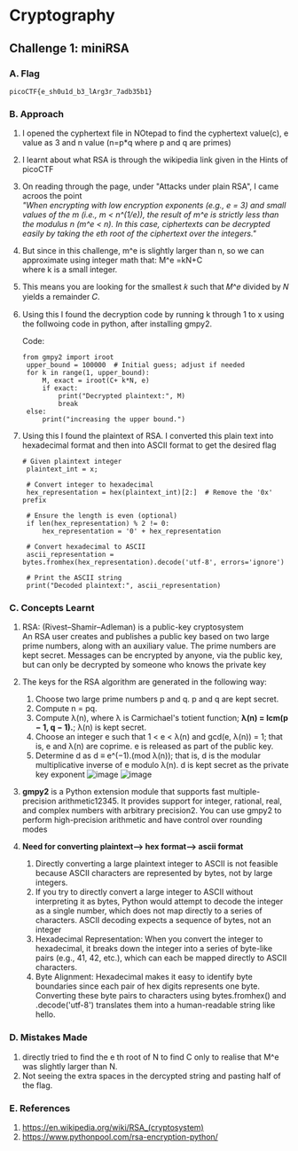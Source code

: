 # Cryptography

## Challenge 1: miniRSA

### A. Flag
`picoCTF{e_sh0u1d_b3_lArg3r_7adb35b1}`

### B. Approach
1. I opened the cyphertext file in NOtepad to find the cyphertext value(c), e value as 3 and n value (n=p*q where p and q are primes)
2. I learnt about what RSA is through the wikipedia link given in the Hints of picoCTF
3. On reading through the page, under "Attacks under plain RSA", I came acroos the point\
   _"When encrypting with low encryption exponents (e.g., e = 3) and small values of the m (i.e., m < n^(1/e)), the result of m^e is strictly less than the modulus n (m^e < n). In this case, ciphertexts can be decrypted easily by taking the eth root of the ciphertext over the integers."_
4. But since in this challenge, m^e is slightly larger than n, so we can approximate using integer math that: M^e =kN+C where k is a small integer.
5. This means you are looking for the smallest 𝑘 such that 𝑀^𝑒 divided by 𝑁 yields a remainder 𝐶.
6. Using this I found the decryption code by running k through 1 to x using the follwoing code in python, after installing gmpy2.

   Code:
   ```
   from gmpy2 import iroot
    upper_bound = 100000  # Initial guess; adjust if needed
    for k in range(1, upper_bound):
        M, exact = iroot(C+ k*N, e)
        if exact:
            print("Decrypted plaintext:", M)
            break
    else:
        print("increasing the upper bound.")
    ```
7. Using this I found the plaintext of RSA. I converted this plain text into hexadecimal format and then into ASCII format to get the desired flag
   ```
   # Given plaintext integer
    plaintext_int = x;
    
    # Convert integer to hexadecimal
    hex_representation = hex(plaintext_int)[2:]  # Remove the '0x' prefix
    
    # Ensure the length is even (optional)
    if len(hex_representation) % 2 != 0:
        hex_representation = '0' + hex_representation
    
    # Convert hexadecimal to ASCII
    ascii_representation = bytes.fromhex(hex_representation).decode('utf-8', errors='ignore')
    
    # Print the ASCII string
    print("Decoded plaintext:", ascii_representation)
   ```

### C. Concepts Learnt
1. RSA: (Rivest–Shamir–Adleman) is a public-key cryptosystem\
   An RSA user creates and publishes a public key based on two large prime numbers, along with an auxiliary value. The prime numbers are kept secret. Messages can be encrypted by anyone, via the public key, but can only be decrypted by someone who knows the private key
2. The keys for the RSA algorithm are generated in the following way:
   1. Choose two large prime numbers p and q. p and q are kept secret.
   2. Compute n = pq.
   3. Compute λ(n), where λ is Carmichael's totient function; **λ(n) = lcm(p − 1, q − 1).**; λ(n) is kept secret.
   4. Choose an integer e such that 1 < e < λ(n) and gcd(e, λ(n)) = 1; that is, e and λ(n) are coprime. e is released as part of the public key.
   5. Determine d as d ≡ e^(−1).(mod λ(n)); that is, d is the modular multiplicative inverse of e modulo λ(n). d is kept secret as the private key exponent
      ![image](https://github.com/user-attachments/assets/958f19f4-204d-4b7c-b636-6dd4fbef514f)
      ![image](https://github.com/user-attachments/assets/0517b034-8381-44a3-b7e7-12832967d331)

3. **gmpy2** is a Python extension module that supports fast multiple-precision arithmetic12345. It provides support for integer, rational, real, and complex numbers with arbitrary precision2. You can use gmpy2 to perform high-precision arithmetic and have control over rounding modes
4. **Need for converting plaintext--> hex format--> ascii format**
   1. Directly converting a large plaintext integer to ASCII is not feasible because ASCII characters are represented by bytes, not by large integers.
   2. If you try to directly convert a large integer to ASCII without interpreting it as bytes, Python would attempt to decode the integer as a single number, which does not map directly to a series of characters. ASCII decoding expects a sequence of bytes, not an integer
   3. Hexadecimal Representation: When you convert the integer to hexadecimal, it breaks down the integer into a series of byte-like pairs (e.g., 41, 42, etc.), which can each be mapped directly to ASCII characters.
   4. Byte Alignment: Hexadecimal makes it easy to identify byte boundaries since each pair of hex digits represents one byte. Converting these byte pairs to characters using bytes.fromhex() and .decode('utf-8') translates them into a human-readable string like hello.
  
### D. Mistakes Made
1. directly tried to find the e th root of N to find C only to realise that M^e was slightly larger than N.
2. Not seeing the extra spaces in the dercypted string and pasting half of the flag.

### E. References
1. https://en.wikipedia.org/wiki/RSA_(cryptosystem)
2. https://www.pythonpool.com/rsa-encryption-python/


   
